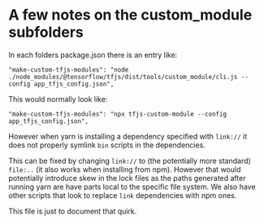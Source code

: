 # A few notes on the custom_module subfolders

<!-- because json does not support comments -->

In each folders package.json there is an entry like:

`"make-custom-tfjs-modules": "node ./node_modules/@tensorflow/tfjs/dist/tools/custom_module/cli.js --config app_tfjs_config.json",`

This would normally look like:

`"make-custom-tfjs-modules": "npx tfjs-custom-module --config app_tfjs_config.json",`

However when yarn is installing a dependency specified with `link://` it does
not properly symlink `bin` scripts in the dependencies.

This can be fixed by changing `link://` to (the potentially more standard)
`file:..` (it also works when installing from npm). However that would
potentially introduce skew in the lock files as the paths generated after
running yarn are have parts local to the specific file system. We also have
other scripts that look to replace `link` dependencies with npm ones.

This file is just to document that quirk.

